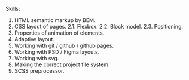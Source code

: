 Skills:
1. HTML semantic markup by BEM.
2. CSS layout of pages.
2.1. Flexbox.
2.2. Block model.
2.3. Positioning.
6. Properties of animation of elements.
7. Adaptive layout.
8. Working with git / github / github pages.
9. Working with PSD / Figma layouts.
10. Working with svg.
11. Making the correct project file system.
12. SCSS preprocessor. 
